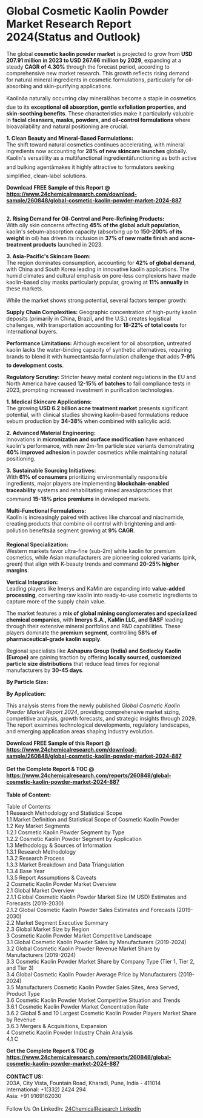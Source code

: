 <h1>Global Cosmetic Kaolin Powder Market Research Report 2024(Status and Outlook)</h1><p>The global <strong>cosmetic kaolin powder market</strong> is projected to grow from <strong>USD 207.91 million in 2023 to USD 267.66 million by 2029</strong>, expanding at a steady <strong>CAGR of 4.30%</strong> through the forecast period, according to comprehensive new market research. This growth reflects rising demand for natural mineral ingredients in cosmetic formulations, particularly for oil-absorbing and skin-purifying applications.</p><p>Kaolinâa naturally occurring clay mineralâhas become a staple in cosmetics due to its <strong>exceptional oil absorption, gentle exfoliation properties, and skin-soothing benefits</strong>. These characteristics make it particularly valuable in <strong>facial cleansers, masks, powders, and oil-control formulations</strong> where bioavailability and natural positioning are crucial.</p><p><strong>1. Clean Beauty and Mineral-Based Formulations:</strong><br>
The shift toward natural cosmetics continues accelerating, with mineral ingredients now accounting for <strong>28% of new skincare launches</strong> globally. Kaolin's versatility as a multifunctional ingredientâfunctioning as both active and bulking agentâmakes it highly attractive to formulators seeking simplified, clean-label solutions.</p><div><b>Download FREE Sample of this Report @ 
            <a href="https://www.24chemicalresearch.com/download-sample/260848/global-cosmetic-kaolin-powder-market-2024-887">
            https://www.24chemicalresearch.com/download-sample/260848/global-cosmetic-kaolin-powder-market-2024-887</a></b></div><br><p><strong>2. Rising Demand for Oil-Control and Pore-Refining Products:</strong><br>
With oily skin concerns affecting <strong>45% of the global adult population</strong>, kaolin's sebum-absorption capacity (absorbing up to <strong>150-200% of its weight</strong> in oil) has driven its inclusion in <strong>37% of new matte finish and acne-treatment products</strong> launched in 2023.</p><p><strong>3. Asia-Pacific's Skincare Boom:</strong><br>
The region dominates consumption, accounting for <strong>42% of global demand</strong>, with China and South Korea leading in innovative kaolin applications. The humid climates and cultural emphasis on pore-less complexions have made kaolin-based clay masks particularly popular, growing at <strong>11% annually</strong> in these markets.</p><p>While the market shows strong potential, several factors temper growth:</p><p><strong>Supply Chain Complexities:</strong> Geographic concentration of high-purity kaolin deposits (primarily in China, Brazil, and the U.S.) creates logistical challenges, with transportation accounting for <strong>18-22% of total costs</strong> for international buyers.</p><p><strong>Performance Limitations:</strong> Although excellent for oil absorption, untreated kaolin lacks the water-binding capacity of synthetic alternatives, requiring brands to blend it with humectantsâa formulation challenge that adds <strong>7-9% to development costs</strong>.</p><p><strong>Regulatory Scrutiny:</strong> Stricter heavy metal content regulations in the EU and North America have caused <strong>12-15% of batches</strong> to fail compliance tests in 2023, prompting increased investment in purification technologies.</p><p><strong>1. Medical Skincare Applications:</strong><br>
The growing <strong>USD 6.2 billion acne treatment market</strong> presents significant potential, with clinical studies showing kaolin-based formulations reduce sebum production by <strong>34-38%</strong> when combined with salicylic acid.</p><p><strong>2. Advanced Material Engineering:</strong><br>
Innovations in <strong>micronization and surface modification</strong> have enhanced kaolin's performance, with new 2m-1m particle size variants demonstrating <strong>40% improved adhesion</strong> in powder cosmetics while maintaining natural positioning.</p><p><strong>3. Sustainable Sourcing Initiatives:</strong><br>
With <strong>61% of consumers</strong> prioritizing environmentally responsible ingredients, major players are implementing <strong>blockchain-enabled traceability</strong> systems and rehabilitating mined areasâpractices that command <strong>15-18% price premiums</strong> in developed markets.</p><p><strong>Multi-Functional Formulations:</strong><br>
	Kaolin is increasingly paired with actives like charcoal and niacinamide, creating products that combine oil control with brightening and anti-pollution benefitsâa segment growing at <strong>9% CAGR</strong>.</p><p><strong>Regional Specialization:</strong><br>
	Western markets favor ultra-fine (sub-2m) white kaolin for premium cosmetics, while Asian manufacturers are pioneering colored variants (pink, green) that align with K-beauty trends and command <strong>20-25% higher margins</strong>.</p><p><strong>Vertical Integration:</strong><br>
	Leading players like Imerys and KaMin are expanding into <strong>value-added processing</strong>, converting raw kaolin into ready-to-use cosmetic ingredients to capture more of the supply chain value.</p><p>The market features a <strong>mix of global mining conglomerates and specialized chemical companies</strong>, with <strong>Imerys S.A., KaMin LLC, and BASF</strong> leading through their extensive mineral portfolios and R&amp;D capabilities. These players dominate the <strong>premium segment</strong>, controlling <strong>58% of pharmaceutical-grade kaolin supply</strong>.</p><p>Regional specialists like <strong>Ashapura Group (India) and Sedlecky Kaolin (Europe)</strong> are gaining traction by offering <strong>locally sourced, customized particle size distributions</strong> that reduce lead times for regional manufacturers by <strong>30-45 days</strong>.</p><p><strong>By Particle Size:</strong></p><p><strong>By Application:</strong></p><p>This analysis stems from the newly published <em>Global Cosmetic Kaolin Powder Market Report 2024</em>, providing comprehensive market sizing, competitive analysis, growth forecasts, and strategic insights through 2029. The report examines technological developments, regulatory landscapes, and emerging application areas shaping industry evolution.</p><div><b>Download FREE Sample of this Report @ 
            <a href="https://www.24chemicalresearch.com/download-sample/260848/global-cosmetic-kaolin-powder-market-2024-887">
            https://www.24chemicalresearch.com/download-sample/260848/global-cosmetic-kaolin-powder-market-2024-887</a></b></div><br><div><b>Get the Complete Report & TOC @ 
            <a href="https://www.24chemicalresearch.com/reports/260848/global-cosmetic-kaolin-powder-market-2024-887">
            https://www.24chemicalresearch.com/reports/260848/global-cosmetic-kaolin-powder-market-2024-887</a></b></div><br>
            <b>Table of Content:</b><p>Table of Contents<br />
1 Research Methodology and Statistical Scope<br />
1.1 Market Definition and Statistical Scope of Cosmetic Kaolin Powder<br />
1.2 Key Market Segments<br />
1.2.1 Cosmetic Kaolin Powder Segment by Type<br />
1.2.2 Cosmetic Kaolin Powder Segment by Application<br />
1.3 Methodology & Sources of Information<br />
1.3.1 Research Methodology<br />
1.3.2 Research Process<br />
1.3.3 Market Breakdown and Data Triangulation<br />
1.3.4 Base Year<br />
1.3.5 Report Assumptions & Caveats<br />
2 Cosmetic Kaolin Powder Market Overview<br />
2.1 Global Market Overview<br />
2.1.1 Global Cosmetic Kaolin Powder Market Size (M USD) Estimates and Forecasts (2019-2030)<br />
2.1.2 Global Cosmetic Kaolin Powder Sales Estimates and Forecasts (2019-2030)<br />
2.2 Market Segment Executive Summary<br />
2.3 Global Market Size by Region<br />
3 Cosmetic Kaolin Powder Market Competitive Landscape<br />
3.1 Global Cosmetic Kaolin Powder Sales by Manufacturers (2019-2024)<br />
3.2 Global Cosmetic Kaolin Powder Revenue Market Share by Manufacturers (2019-2024)<br />
3.3 Cosmetic Kaolin Powder Market Share by Company Type (Tier 1, Tier 2, and Tier 3)<br />
3.4 Global Cosmetic Kaolin Powder Average Price by Manufacturers (2019-2024)<br />
3.5 Manufacturers Cosmetic Kaolin Powder Sales Sites, Area Served, Product Type<br />
3.6 Cosmetic Kaolin Powder Market Competitive Situation and Trends<br />
3.6.1 Cosmetic Kaolin Powder Market Concentration Rate<br />
3.6.2 Global 5 and 10 Largest Cosmetic Kaolin Powder Players Market Share by Revenue<br />
3.6.3 Mergers & Acquisitions, Expansion<br />
4 Cosmetic Kaolin Powder Industry Chain Analysis<br />
4.1 C</p><div><b>Get the Complete Report & TOC @ 
            <a href="https://www.24chemicalresearch.com/reports/260848/global-cosmetic-kaolin-powder-market-2024-887">
            https://www.24chemicalresearch.com/reports/260848/global-cosmetic-kaolin-powder-market-2024-887</a></b></div><br><b>CONTACT US:</b><br>
            203A, City Vista, Fountain Road, Kharadi, Pune, India - 411014<br>
            International: +1(332) 2424 294<br>
            Asia: +91 9169162030 <br><br>
            Follow Us On LinkedIn: <a href="https://www.linkedin.com/company/24chemicalresearch/">24ChemicalResearch LinkedIn</a>
